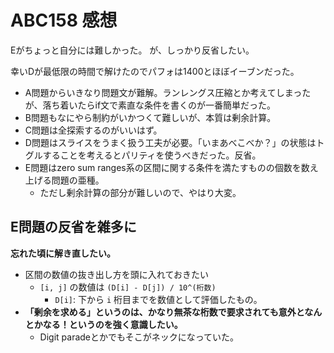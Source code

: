 # ABC158 感想

Eがちょっと自分には難しかった。
が、しっかり反省したい。

幸いDが最低限の時間で解けたのでパフォは1400とほぼイーブンだった。

- A問題からいきなり問題文が難解。ランレングス圧縮とか考えてしまったが、落ち着いたらif文で素直な条件を書くのが一番簡単だった。
- B問題もなにやら制約がいかつくて難しいが、本質は剰余計算。
- C問題は全探索するのがいいはず。
- D問題はスライスをうまく扱う工夫が必要。「いまあべこべか？」の状態はトグルすることを考えるとパリティを使うべきだった。反省。
- E問題はzero sum ranges系の区間に関する条件を満たすものの個数を数え上げる問題の亜種。
  - ただし剰余計算の部分が難しいので、やはり大変。

## E問題の反省を雑多に

**忘れた頃に解き直したい。**

- 区間の数値の抜き出し方を頭に入れておきたい
  - `[i, j]` の数値は `(D[i] - D[j]) / 10^(桁数)`
    - `D[i]`: 下から `i` 桁目までを数値として評価したもの。
- **「剰余を求める」というのは、かなり無茶な桁数で要求されても意外となんとかなる！というのを強く意識したい。**
  - Digit paradeとかでもそこがネックになっていた。

